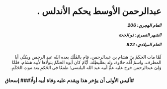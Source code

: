 <h1 dir="rtl">عبدالرحمن الأوسط يحكم الأندلس .</h1>

<h5 dir="rtl">العام الهجري:  206

الشهر القمري: ذو الحجة

العام الميلادي: 822</h5>

<p dir="rtl">لَمَّا مات الحكَمُ بنُ هشام بن عبدالرحمن، قام بالمُلْك بعده ابنُه عبد الرحمن ويكنَّى أبا المطرف، واسمُ أمِّه حلاوة، ولد بطليطِلة، أيَّامَ كان أبوه الحكَمُ يتولَّاها لأبيه هشام، فلمَّا وَلِيَ عبدالرحمن خرج عليه عمُّ أبيه عبد الله البلنسي؛ طمعًا في الحُكمِ بعد موتِ الحَكَمِ. 
 
### أليس الأولى أن يؤخر هذا ويقدم عليه وفاة أبيه أولًا### إسحاق#</p></br>
